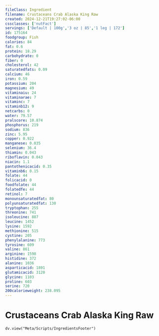 ```yaml
---
fileClass: Ingredient
filename: Crustaceans Crab Alaska King Raw
created: 2024-12-21T19:27:02-06:00
cssclasses: ['nutFact']
servings: ['Default | 100g','3 oz | 85','1 leg | 172']
id: 175164
foodgroup: Fish
calories: 84
fat: 0.6
protein: 18.29
carbohydrate: 0
fiber: 0
cholesterol: 42
saturatedfats: 0.09
calcium: 46
iron: 0.59
potassium: 204
magnesium: 49
vitaminaiu: 24
vitaminarae: 7
vitaminc: 7
vitaminb12: 9
netcarbs: 0
water: 79.57
pralscore: 10.874
phosphorus: 219
sodium: 836
zinc: 5.95
copper: 0.922
manganese: 0.035
selenium: 36.4
thiamin: 0.043
riboflavin: 0.043
niacin: 1.1
pantothenicacid: 0.35
vitaminb6: 0.15
folate: 44
folicacid: 0
foodfolate: 44
folatedfe: 44
retinol: 7
monounsaturatedfat: 80
polyunsaturatedfat: 130
tryptophan: 255
threonine: 741
isoleucine: 887
leucine: 1452
lysine: 1592
methionine: 515
cystine: 205
phenylalanine: 773
tyrosine: 609
valine: 861
arginine: 1598
histidine: 372
alanine: 1036
asparticacid: 1891
glutamicacid: 3120
glycine: 1103
proline: 603
serine: 720
200calorieweight: 238.095
---
```


# Crustaceans Crab Alaska King Raw

```dataviewjs
dv.view("Meta/Scripts/IngredientsFooter")
```